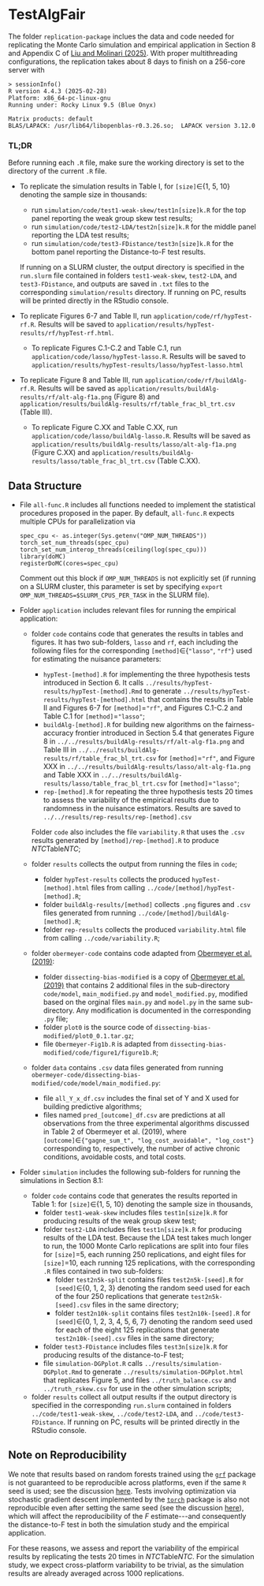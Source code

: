 # TestAlgFair
The folder `replication-package` inclues the data and code needed for replicating the Monte Carlo simulation and empirical application in Section 8 and Appendix C of [Liu and Molinari (2025)](https://arxiv.org/abs/2402.08879). With proper multithreading configurations, the replication takes about 8 days to finish on a 256-core server with
```
> sessionInfo()
R version 4.4.3 (2025-02-28)
Platform: x86_64-pc-linux-gnu
Running under: Rocky Linux 9.5 (Blue Onyx)

Matrix products: default
BLAS/LAPACK: /usr/lib64/libopenblas-r0.3.26.so;  LAPACK version 3.12.0
```
### TL;DR
Before running each `.R` file, make sure the working directory is set to the directory of the current `.R` file.
- To replicate the simulation results in Table I, for `[size]`$\in${1, 5, 10} denoting the sample size in thousands:
  * run `simulation/code/test1-weak-skew/test1n[size]k.R` for the top panel reporting the weak group skew test results;
  * run `simulation/code/test2-LDA/test2n[size]k.R` for the middle panel reporting the LDA test results;
  * run `simulation/code/test3-FDistance/test3n[size]k.R` for the bottom panel reporting the Distance-to-F test results.

  If running on a SLURM cluster, the output directory is specified in the `run.slurm` file contained in folders `test1-weak-skew`, `test2-LDA`, and `test3-FDistance`, and outputs are saved in `.txt` files to the corresponding `simulation/results` directory. If running on PC, results will be printed directly in the RStudio console.

- To replicate Figures 6-7 and Table II, run `application/code/rf/hypTest-rf.R`. Results will be saved to `application/results/hypTest-results/rf/hypTest-rf.html`.
  * To replicate Figures C.1-C.2 and Table C.1, run `application/code/lasso/hypTest-lasso.R`. Results will be saved to `application/results/hypTest-results/lasso/hypTest-lasso.html`
 
- To replicate Figure 8 and Table III, run `application/code/rf/buildAlg-rf.R`. Results will be saved as `application/results/buildAlg-results/rf/alt-alg-f1a.png` (Figure 8) and `application/results/buildAlg-results/rf/table_frac_bl_trt.csv` (Table III).
  * To replicate Figure C.XX and Table C.XX, run `application/code/lasso/buildAlg-lasso.R`. Results will be saved as `application/results/buildAlg-results/lasso/alt-alg-f1a.png` (Figure C.XX) and `application/results/buildAlg-results/lasso/table_frac_bl_trt.csv` (Table C.XX).

## Data Structure
- File `all-func.R` includes all functions needed to implement the statistical procedures proposed in the paper. By default, `all-func.R` expects multiple CPUs for parallelization via
  ```
  spec_cpu <- as.integer(Sys.getenv("OMP_NUM_THREADS"))
  torch_set_num_threads(spec_cpu)
  torch_set_num_interop_threads(ceiling(log(spec_cpu)))
  library(doMC)
  registerDoMC(cores=spec_cpu)
  ```
  Comment out this block if `OMP_NUM_THREADS` is not explicitly set (if running on a SLURM cluster, this parameter is set by specifying `export OMP_NUM_THREADS=$SLURM_CPUS_PER_TASK` in the SLURM file).
- Folder `application` includes relevant files for running the empirical application:
    * folder `code` contains code that generates the results in tables and figures. It has two sub-folders, `lasso` and `rf`, each including the following files for the corresponding `[method]`$\in${`"lasso"`, `"rf"`} used for estimating the nuisance parameters:
        - `hypTest-[method].R` for implementing the three hypothesis tests introduced in Section 6. It calls `../results/hypTest-results/hypTest-[method].Rmd` to generate `../results/hypTest-results/hypTest-[method].html` that contains the results in Table II and Figures 6-7 for `[method]`=`"rf"`, and Figures C.1-C.2 and Table C.1 for `[method]`=`"lasso"`;
        - `buildAlg-[method].R` for building new algorithms on the fairness-accuracy frontier introduced in Section 5.4 that generates Figure 8 in `../../results/buildAlg-results/rf/alt-alg-f1a.png` and Table III in `../../results/buildAlg-results/rf/table_frac_bl_trt.csv` for `[method]`=`"rf"`, and Figure XXX in `../../results/buildAlg-results/lasso/alt-alg-f1a.png` and Table XXX in `../../results/buildAlg-results/lasso/table_frac_bl_trt.csv` for `[method]`=`"lasso"`;
        - `rep-[method].R` for repeating the three hypothesis tests 20 times to assess the variability of the empirical results due to randomness in the nuisance estimators. Results are saved to `../../results/rep-results/rep-[method].csv`
          
      Folder `code` also includes the file `variability.R` that uses the `.csv` results generated by `[method]/rep-[method].R` to produce *NTC*Table*NTC*;
    * folder `results` collects the output from running the files in `code`;
        - folder `hypTest-results` collects the produced `hypTest-[method].html` files from calling `../code/[method]/hypTest-[method].R`;
        - folder `buildAlg-results/[method]` collects `.png` figures and `.csv` files generated from running `../code/[method]/buildAlg-[method].R`;
        - folder `rep-results` collects the produced `variability.html` file from calling `../code/variability.R`;
    * folder `obermeyer-code` contains code adapted from [Obermeyer et al. (2019)](https://gitlab.com/labsysmed/dissecting-bias):
        - folder `dissecting-bias-modified` is a copy of [Obermeyer et al. (2019)](https://gitlab.com/labsysmed/dissecting-bias) that contains 2 additional files in the sub-directory `code/model`, `main_modified.py` and `model_modified.py`, modified based on the orginal files `main.py` and `model.py` in the same sub-directory. Any modification is documented in the corresponding `.py` file;
        - folder `plot0` is the source code of `dissecting-bias-modified/plot0_0.1.tar.gz`;
        - file `Obermeyer-Fig1b.R` is adapted from `dissecting-bias-modified/code/figure1/figure1b.R`;
    * folder `data` contains `.csv` data files generated from running `obermeyer-code/dissecting-bias-modified/code/model/main_modified.py`:
        - file `all_Y_x_df.csv` includes the final set of Y and X used for building predictive algorithms;
        - files named `pred_[outcome]_df.csv` are predictions at all observations from the three experimental algorithms discussed in Table 2 of Obermeyer et al. (2019), where `[outcome]`$\in$`{"gagne_sum_t", "log_cost_avoidable", "log_cost"}` corresponding to, respectively, the number of active chronic conditions, avoidable costs, and total costs.

- Folder `simulation` includes the following sub-folders for running the simulations in Section 8.1: 
    * folder `code` contains code that generates the results reported in Table 1: for `[size]`$\in${1, 5, 10} denoting the sample size in thousands,
      - folder `test1-weak-skew` includes files `test1n[size]k.R` for producing results of the weak group skew test;
      - folder `test2-LDA` includes files `test1n[size]k.R` for producing results of the LDA test. Because the LDA test takes much longer to run, the 1000 Monte Carlo replications are split into four files for `[size]`=5, each running 250 replications, and eight files for `[size]`=10, each running 125 replications, with the corresponding `.R` files contained in two sub-folders:
        * folder `test2n5k-split` contains files `test2n5k-[seed].R` for `[seed]`$\in${0, 1, 2, 3} denoting the random seed used for each of the four 250 replications that generate `test2n5k-[seed].csv` files in the same directory;
        * folder `test2n10k-split` contains files `test2n10k-[seed].R` for `[seed]`$\in${0, 1, 2, 3, 4, 5, 6, 7} denoting the random seed used for each of the eight 125 replications that generate `test2n10k-[seed].csv` files in the same directory;
      - folder `test3-FDistance` includes files `test3n[size]k.R` for producing results of the distance-to-F test;
      - file `simulation-DGPplot.R` calls `../results/simulation-DGPplot.Rmd` to generate `../results/simulation-DGPplot.html` that replicates Figure 5, and files `../truth_balance.csv` and `../truth_rskew.csv` for use in the other simulation scripts;
     * folder `results` collect all output results if the output directory is specified in the corresponding `run.slurm` contained in folders `../code/test1-weak-skew`, `../code/test2-LDA`, and `../code/test3-FDistance`. If running on PC, results will be printed directly in the RStudio console.
    


## Note on Reproducibility

We note that results based on random forests trained using the [`grf`](https://grf-labs.github.io/grf/index.html) package is not guaranteed to be reproducible across platforms, even if the same `R` seed is used; see the discussion [here](https://grf-labs.github.io/grf/REFERENCE.html#forests-predict-different-values-depending-on-the-platform-even-though-the-seed-is-the-same). 
Tests involving optimization via stochastic gradient descent implemented by the [`torch`](https://torch.mlverse.org/) package is also not reproducible even after setting the same seed (see the discussion [here](https://github.com/mlverse/torch/issues/1311)), which will affect the reproducibility of the $F$ estimate---and consequently the distance-to-F test in both the simulation study and the empirical application. 

For these reasons, we assess and report the variability of the empirical results by replicating the tests 20 times in *NTC*Table*NTC*. For the simulation study, we expect cross-platform variability to be trivial, as the simulation results are already averaged across 1000 replications.
